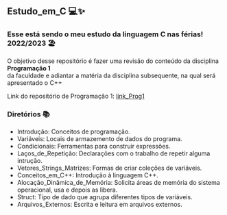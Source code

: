 ## Estudo_em_C 💻✨

### Esse está sendo o meu estudo da linguagem C nas férias! 2022/2023 🏖 <br>

O objetivo desse repositório é fazer uma revisão do conteúdo da disciplina **Programação 1** <br>
da faculdade e adiantar a matéria da disciplina subsequente, na qual será apresentado o C++

Link do repositório de Programação 1: [link_Prog1](https://github.com/luizakuze/Prog1)

### Diretórios 📚

- Introdução: Conceitos de programação.
- Variáveis: Locais de armazemento de dados do programa.
- Condicionais: Ferramentas para construir expressões.
- Laços_de_Repetição: Declarações com o trabalho de repetir alguma intrução.
- Vetores_Strings_Matrizes: Formas de criar coleções de variáveis.
- Conceitos_em_C++: Introdução à linguagem C++.
- Alocação_Dinâmica_de_Memória: Solicita áreas de memória do sistema operacional, usa e depois as libera.
- Struct: Tipo de dado que agrupa diferentes tipos de variáveis.
- Arquivos_Externos: Escrita e leitura em arquivos externos.

